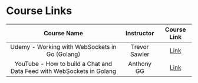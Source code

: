 # Course Links

|                              Course Name                              |  Instructor   |                             Course Link                             |
| :-------------------------------------------------------------------: | :-----------: | :-----------------------------------------------------------------: |
|            Udemy - Working with WebSockets in Go (Golang)             | Trevor Sawler | [Link](https://www.udemy.com/course/working-with-websockets-in-go/) |
| YouTube - How to build a Chat and Data Feed with WebSockets in Golang |  Anthony GG   |         [Link](https://www.youtube.com/watch?v=JuUAEYLkGbM)         |
